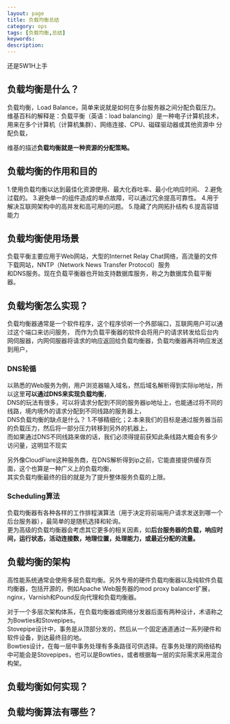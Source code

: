 ```yaml
---
layout: page
title: 负载均衡总结
category: ops
tags: [负载均衡,总结]
keywords:
description:
---
```


还是5W1H上手
## 负载均衡是什么？
负载均衡，Load Balance，简单来说就是如何在多台服务器之间分配负载压力。  
维基百科的解释是：负载平衡（英语：load balancing）是一种电子计算机技术，用来在多个计算机（计算机集群）、网络连接、CPU、磁碟驱动器或其他资源中 分配负载，  

维基的描述**负载均衡就是一种资源的分配策略。**
## 负载均衡的作用和目的
1.使用负载均衡以达到最佳化资源使用、最大化吞吐率、最小化响应时间、
2.避免过载的。
3.避免单一的组件造成的单点故障，可以通过冗余提高可靠性。
4.用于解决互联网架构中的高并发和高可用的问题。
5.隐藏了内网拓扑结构
6.提高容错能力

## 负载均衡使用场景
负载平衡主要应用于Web网站，大型的Internet Relay Chat网络，高流量的文件下载网站，NNTP（Network News Transfer Protocol）服务  
和DNS服务。现在负载平衡器也开始支持数据库服务，称之为数据库负载平衡器。
## 负载均衡怎么实现？
负载均衡器通常是一个软件程序，这个程序侦听一个外部端口，互联网用户可以通过这个端口来访问服务，
而作为负载平衡器的软件会将用户的请求转发给后台内网伺服器，内网伺服器将请求的响应返回给负载均衡器，负载均衡器再将响应发送到用户， 


### DNS轮循
以熟悉的Web服务为例，用户浏览器输入域名，然后域名解析得到实际ip地址，所以这里**可以通过DNS来实现负载均衡**，  
DNS的玩法有很多，可以将请求分配到不同的服务器ip地址上，也能通过将不同的线路，境内境外的请求分配到不同线路的服务器上，  
DNS负载均衡的缺点是什么？
1.不够精细化；2.本来我们的目标是通过服务器当前的负载压力，然后将一部分压力转移到另外的机器上，  
而如果通过DNS不同线路来做的话，我们必须得提前获知此条线路大概会有多少访问量，这明显不现实

另外像CloudFlare这种服务商，在DNS解析得到ip之前，它能直接提供缓存页面，这个也算是一种广义上的负载均衡，  
其实负载均衡最终的目的就是为了提升整体服务负载的上限。
### Scheduling算法
负载均衡器有各种各样的工作排程演算法（用于决定将前端用户请求发送到哪一个后台服务器），最简单的是随机选择和轮询。  
更为高级的负载均衡器会考虑其它更多的相关因素，如**后台服务器的负载，响应时间，运行状态，活动连接数，地理位置，处理能力，或最近分配的流量。**

## 负载均衡的架构
高性能系统通常会使用多层负载均衡。另外专用的硬件负载均衡器以及纯软件负载均衡器，包括开源的，例如Apache Web服务器的mod proxy balancer扩展，nginx，Varnish和Pound反向代理和负载均衡器。

对于一个多层次架构体系，在负载均衡器或网络分发器后面有两种设计，术语称之为Bowties和Stovepipes。    
Stovepipe设计中，事务是从顶部分发的，然后从一个固定通道通过一系列硬件和软件设备，到达最终目的地。  
Bowties设计，在每一层中事务处理有多条路径可供选择。在事务处理的网络结构中可能会是Stovepipes，也可以是Bowties，或者根据每一层的实际需求采用混合构架。

## 负载均衡如何实现？

## 负载均衡算法有哪些？


